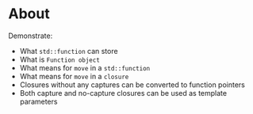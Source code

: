 # About

Demonstrate:

- What `std::function` can store
- What is `Function object`
- What means for `move` in a `std::function`
- What means for `move` in a `closure`
- Closures without any captures can be converted to function pointers
- Both capture and no-capture closures can be used as template parameters